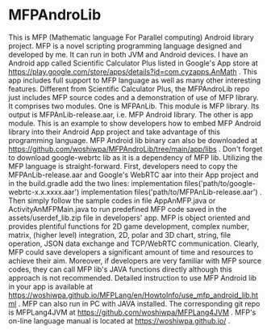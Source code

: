 # MFPAndroLib
This is MFP (Mathematic language For Parallel computing) Android library project. MFP is a novel scripting programming language designed and developed by me. It can run in both JVM and Android devices. I have an Android app called Scientific Calculator Plus listed in Google's App store at https://play.google.com/store/apps/details?id=com.cyzapps.AnMath . This app includes full support to MFP language as well as many other interesting features.
Different from Scientific Calculator Plus, the MFPAndroLib repo just includes MFP source codes and a demonstration of use of MFP library. It comprises two modules. One is MFPAnLib. This module is MFP library. Its output is MFPAnLib-release.aar, i.e. MFP Android library. The other is app module. This is an example to show developers how to embed MFP Android library into their Android App project and take advantage of this programming language.
MFP Android lib binary can also be downloaded at https://github.com/woshiwpa/MFPAndroLib/tree/main/app/libs . Don't forget to download google-webrtc lib as it is a dependency of MFP lib.
Utilizing the MFP language is straight-forward. First, developers need to copy the MFPAnLib-release.aar and Google's WebRTC aar into their App project and in the build.gradle add the two lines:
    implementation files('path/to/google-webrtc-x.x.xxxx.aar')
    implementation files('path/to/MFPAnLib-release.aar')
. Then simply follow the sample codes in file AppAnMFP.java or ActivityAnMFPMain.java to run predefined MFP code saved in the assets/userdef_lib.zip file in developers' app.
MFP is object oriented and provides plentiful functions for 2D game development, complex number, matrix, (higher level) integration, 2D, polar and 3D chart, string, file operation, JSON data exchange and TCP/WebRTC communication. Clearly, MFP could save developers a significant amount of time and resources to achieve their aim. Moreover, if developers are very familiar with MFP source codes, they can call MFP lib's JAVA functions directly although this approach is not recommended.
Detailed instruction to use MFP Android lib in your app is available at https://woshiwpa.github.io/MFPLang/en/HowtoInfo/use_mfp_android_lib.html .
MFP can also run in PC with JAVA installed. The corresponding git repo is MFPLang4JVM at https://github.com/woshiwpa/MFPLang4JVM .
MFP's on-line language manual is located at https://woshiwpa.github.io/ .
